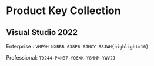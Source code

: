 
# Product Key Collection

## Visual Studio 2022
Enterprise :
```VHF9H-NXBBB-638P6-6JHCY-88JWH{highlight=10}```

Professional:
```TD244-P4NB7-YQ6XK-Y8MMM-YWV2J```